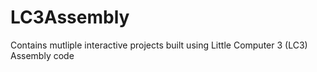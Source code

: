 # LC3Assembly
Contains mutliple interactive projects built using Little Computer 3 (LC3) Assembly code
